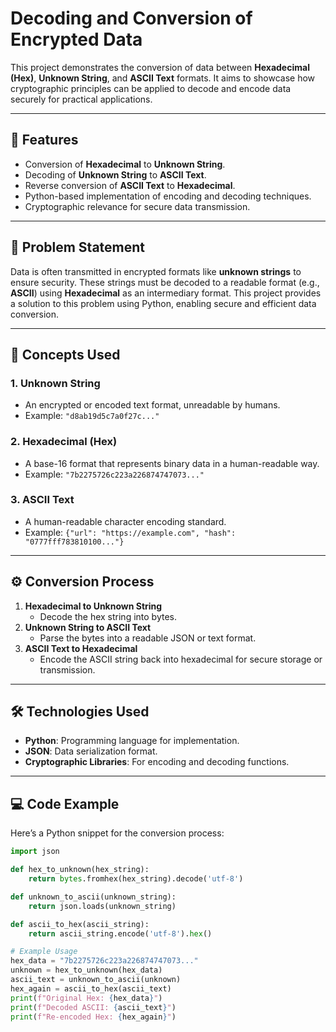 # Decoding and Conversion of Encrypted Data

This project demonstrates the conversion of data between **Hexadecimal (Hex)**, **Unknown String**, and **ASCII Text** formats. It aims to showcase how cryptographic principles can be applied to decode and encode data securely for practical applications.

---

## 🚀 Features
- Conversion of **Hexadecimal** to **Unknown String**.
- Decoding of **Unknown String** to **ASCII Text**.
- Reverse conversion of **ASCII Text** to **Hexadecimal**.
- Python-based implementation of encoding and decoding techniques.
- Cryptographic relevance for secure data transmission.

---

## 📝 Problem Statement
Data is often transmitted in encrypted formats like **unknown strings** to ensure security. These strings must be decoded to a readable format (e.g., **ASCII**) using **Hexadecimal** as an intermediary format. This project provides a solution to this problem using Python, enabling secure and efficient data conversion.

---

## 📖 Concepts Used
### 1. **Unknown String**
- An encrypted or encoded text format, unreadable by humans.
- Example: `"d8ab19d5c7a0f27c..."`

### 2. **Hexadecimal (Hex)**
- A base-16 format that represents binary data in a human-readable way.
- Example: `"7b2275726c223a226874747073..."`

### 3. **ASCII Text**
- A human-readable character encoding standard.
- Example: `{"url": "https://example.com", "hash": "0777fff783810100..."}`

---

## ⚙️ Conversion Process
1. **Hexadecimal to Unknown String**
   - Decode the hex string into bytes.
2. **Unknown String to ASCII Text**
   - Parse the bytes into a readable JSON or text format.
3. **ASCII Text to Hexadecimal**
   - Encode the ASCII string back into hexadecimal for secure storage or transmission.

---

## 🛠️ Technologies Used
- **Python**: Programming language for implementation.
- **JSON**: Data serialization format.
- **Cryptographic Libraries**: For encoding and decoding functions.

---

## 💻 Code Example
Here’s a Python snippet for the conversion process:

```python
import json

def hex_to_unknown(hex_string):
    return bytes.fromhex(hex_string).decode('utf-8')

def unknown_to_ascii(unknown_string):
    return json.loads(unknown_string)

def ascii_to_hex(ascii_string):
    return ascii_string.encode('utf-8').hex()

# Example Usage
hex_data = "7b2275726c223a226874747073..."
unknown = hex_to_unknown(hex_data)
ascii_text = unknown_to_ascii(unknown)
hex_again = ascii_to_hex(ascii_text)
print(f"Original Hex: {hex_data}")
print(f"Decoded ASCII: {ascii_text}")
print(f"Re-encoded Hex: {hex_again}")
